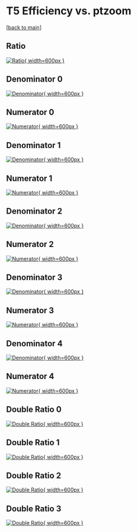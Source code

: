 # T5 Efficiency vs. ptzoom

[[back to main](./)]



## Ratio

[![Ratio](../mtv/var/T5_loweta_13_0_eff_ptzoom.png){ width=600px }](../mtv/var/T5_loweta_13_0_eff_ptzoom.pdf)

## Denominator 0

[![Denominator](../mtv/den/T5_loweta_13_0_eff_ptzoom_den0.png){ width=600px }](../mtv/den/T5_loweta_13_0_eff_ptzoom_den0.pdf)

## Numerator 0

[![Numerator](../mtv/num/T5_loweta_13_0_eff_ptzoom_num0.png){ width=600px }](../mtv/num/T5_loweta_13_0_eff_ptzoom_num0.pdf)

## Denominator 1

[![Denominator](../mtv/den/T5_loweta_13_0_eff_ptzoom_den1.png){ width=600px }](../mtv/den/T5_loweta_13_0_eff_ptzoom_den1.pdf)

## Numerator 1

[![Numerator](../mtv/num/T5_loweta_13_0_eff_ptzoom_num1.png){ width=600px }](../mtv/num/T5_loweta_13_0_eff_ptzoom_num1.pdf)

## Denominator 2

[![Denominator](../mtv/den/T5_loweta_13_0_eff_ptzoom_den2.png){ width=600px }](../mtv/den/T5_loweta_13_0_eff_ptzoom_den2.pdf)

## Numerator 2

[![Numerator](../mtv/num/T5_loweta_13_0_eff_ptzoom_num2.png){ width=600px }](../mtv/num/T5_loweta_13_0_eff_ptzoom_num2.pdf)

## Denominator 3

[![Denominator](../mtv/den/T5_loweta_13_0_eff_ptzoom_den3.png){ width=600px }](../mtv/den/T5_loweta_13_0_eff_ptzoom_den3.pdf)

## Numerator 3

[![Numerator](../mtv/num/T5_loweta_13_0_eff_ptzoom_num3.png){ width=600px }](../mtv/num/T5_loweta_13_0_eff_ptzoom_num3.pdf)

## Denominator 4

[![Denominator](../mtv/den/T5_loweta_13_0_eff_ptzoom_den4.png){ width=600px }](../mtv/den/T5_loweta_13_0_eff_ptzoom_den4.pdf)

## Numerator 4

[![Numerator](../mtv/num/T5_loweta_13_0_eff_ptzoom_num4.png){ width=600px }](../mtv/num/T5_loweta_13_0_eff_ptzoom_num4.pdf)

## Double Ratio 0

[![Double Ratio](../mtv/ratio/T5_loweta_13_0_eff_ptzoom_ratio0.png){ width=600px }](../mtv/ratio/T5_loweta_13_0_eff_ptzoom_ratio0.pdf)

## Double Ratio 1

[![Double Ratio](../mtv/ratio/T5_loweta_13_0_eff_ptzoom_ratio1.png){ width=600px }](../mtv/ratio/T5_loweta_13_0_eff_ptzoom_ratio1.pdf)

## Double Ratio 2

[![Double Ratio](../mtv/ratio/T5_loweta_13_0_eff_ptzoom_ratio2.png){ width=600px }](../mtv/ratio/T5_loweta_13_0_eff_ptzoom_ratio2.pdf)

## Double Ratio 3

[![Double Ratio](../mtv/ratio/T5_loweta_13_0_eff_ptzoom_ratio3.png){ width=600px }](../mtv/ratio/T5_loweta_13_0_eff_ptzoom_ratio3.pdf)

